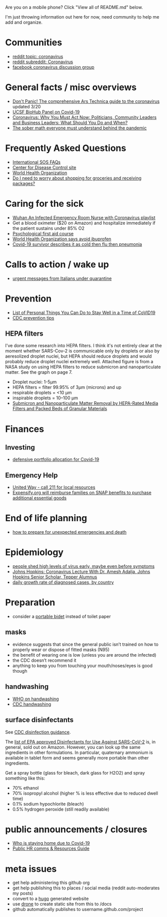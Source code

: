 Are you on a mobile phone?  Click "View all of README.md" below.

I'm just throwing information out here for now, need community to help me add and organize.

# Communities
- [reddit topic: coronavirus](https://www.reddit.com/t/coronavirus/)
- [reddit subreddit: Coronavirus](https://www.reddit.com/r/Coronavirus/)
- [facebook coronavirus discussion group](https://www.facebook.com/groups/coronavirus.discussion/)

# General facts / misc overviews
- [Don't Panic! The comprehensive Ars Technica guide to the coronavirus](https://arstechnica.com/science/2020/03/dont-panic-the-comprehensive-ars-technica-guide-to-the-coronavirus/) updated 3/20
- [UCSF BioHub Panel on Covid-19](https://everythingsouthcity.com/2020/03/university-of-california-san-francisco-biohub-panel-on-covid-19-march-10-2020/)
- [Coronavirus: Why You Must Act Now: Politicians, Community Leaders and Business Leaders: What Should You Do and When?](https://medium.com/@tomaspueyo/coronavirus-act-today-or-people-will-die-f4d3d9cd99ca)
- [The sober math everyone must understand behind the pandemic](https://medium.com/@Jason_Scott_Warner/the-sober-math-everyone-must-understand-about-the-pandemic-2b0145881993)

# Frequently Asked Questions
- [International SOS FAQs](https://pandemic.internationalsos.com/2019-ncov/ncov-faqs)
- [Center for Disease Control site](https://www.cdc.gov/coronavirus/2019-ncov/index.html)
- [World Health Organization](https://www.who.int/emergencies/diseases/novel-coronavirus-2019/advice-for-public)
- [Do I need to worry about shopping for groceries and receiving packages?](https://slate.com/human-interest/2020/03/coronavirus-grocery-shopping-best-practices-explained.html)

# Caring for the sick
- [Wuhan An Infected Emergency Room Nurse with Coronavirus playlist](https://www.youtube.com/playlist?list=PL1eJNLdc8PSw9CSCr6GvN7-L-4DFjybYJ)
- Get a blood oximeter ($20 on Amazon) and hospitalize immediately if the patient sustains under 85% O2
- [Psychological first aid course](https://www.coursera.org/learn/psychological-first-aid)
- [World Health Organization says avoid ibuprofen](https://www.sciencealert.com/who-recommends-to-avoid-taking-ibuprofen-for-covid-19-symptoms)
- [Covid-19 survivor describes it as cold then flu then pneumonia](https://www.youtube.com/watch?v=G9oqvJ3iXGI)

# Calls to action / wake up
- [urgent messages from Italians under quarantine](https://www.youtube.com/watch?v=nMY0-4p9P-M)

# Prevention
- [List of Personal Things You Can Do to Stay Well in a Time of CoVID19](https://medium.com/@radiorupa/list-of-personal-things-you-can-do-to-stay-well-in-a-time-of-covid19-cd10ff0df106)
- [CDC prevention tips](https://www.cdc.gov/coronavirus/2019-ncov/prepare/prevention.html)
## HEPA filters
I've done some research into HEPA filters.   I think it's not entirely clear at the moment whether SARS-Cov-2 is communicable only by droplets or also by aeresolized droplet nuclei, but HEPA should reduce droplets and would probably reduce droplet nuclei extremely well.
Attached figure is from a NASA study on using HEPA filters to reduce submicron and nanoparticulate matter.  See the graph on page 7.
- Droplet nuclei: 1-5µm
- HEPA filters = filter 99.95% of 3µm (microns) and up
- respirable droplets = <10 µm
- inspirable droplets = 10–100 µm
- [Submicron and Nanoparticulate Matter Removal by HEPA-Rated Media Filters and Packed Beds of Granular Materials](https://ntrs.nasa.gov/archive/nasa/casi.ntrs.nasa.gov/20170005166.pdf)

# Finances
## Investing
- [defensive portfolio allocation for Covid-19](https://disorthodox.wordpress.com/2020/03/16/portfolio-allocation-for-covid-19/)
## Emergency Help
- [United Way - call 211 for local resources](http://211.org/services/covid19)
- [Expensify.org will reimburse families on SNAP benefits to purchase additional essential goods](https://www.expensify.org/hunger)

# End of life planning
- [how to prepare for unexpected emergencies and death](https://disorthodox.wordpress.com/2019/09/25/how-to-prepare-for-emergencies-and-unexpected-death/)

# Epidemiology
- [people shed high levels of virus early, maybe even before symptoms](https://www.statnews.com/2020/03/09/people-shed-high-levels-of-coronavirus-study-finds-but-most-are-likely-not-infectious-after-recovery-begins/)
- [Johns Hopkins: Coronavirus Lecture With Dr. Amesh Adalja, Johns Hopkins Senior Scholar, Tepper Alumnus](https://www.youtube.com/watch?v=ZhYcbo7rqEQ)
- [daily growth rate of diagnosed cases, by country](https://docs.google.com/spreadsheets/d/1eBv080HBl3zep1z2snnd4geK5oesI4Mvg44Qrhosma4/edit?usp=sharing)

# Preparation
- consider a [portable bidet](https://www.amazon.com/s?k=portable+bidet&s=review-rank&ref=sr_st_review-rank) instead of toilet paper
## masks
- evidence suggests that since the general public isn’t trained on how to properly wear or dispose of fitted masks (N95)
- the benefit of wearing one is low (unless you are around the infected)
- the CDC doesn’t recommend it
- anything to keep you from touching your mouth/noses/eyes is good though
## handwashing
- [WHO on handwashing](https://www.who.int/gpsc/clean_hands_protection/en/)
- [CDC handwashing](https://www.cdc.gov/handwashing/when-how-handwashing.html)
## surface disinfectants
See [CDC disinfection guidance](https://www.cdc.gov/coronavirus/2019-ncov/prepare/cleaning-disinfection.html).

The [list of EPA approved Disinfectants for Use Against SARS-CoV-2](https://www.epa.gov/pesticide-registration/list-n-disinfectants-use-against-sars-cov-2) is, in general, sold out on Amazon.  However, you can look up the same ingredients in other formulations.  In particular, quaternary ammonium is available in tablet form and seems generally more portable than other ingredients.

Get a spray bottle (glass for bleach, dark glass for H2O2) and spray something like this:
- 70% ethanol
- 70% isopropyl alcohol (higher % is less effective due to reduced dwell time)
- 0.1% sodium hypochlorite (bleach)
- 0.5% hydrogen peroxide (still readily available)

# public announcements / closures
- [Who is staying home due to Covid-19](https://stayinghome.club/)
- [Public HR comms & Resources Guide](https://docs.google.com/document/d/12tT0_5zGELxs7M-iCwf9enUJ0-Ibe0K8tkBSbbWhYFM/edit)

# meta issues
- get help administering this github org
- get help publishing this to places / social media (reddit auto-moderates my posts)
- convert to a [hugo](https://gohugo.io/) generated website
- use [drone](https://drone.io/) to create static site from this to /docs
- github automatically publishes to username.github.com/project
